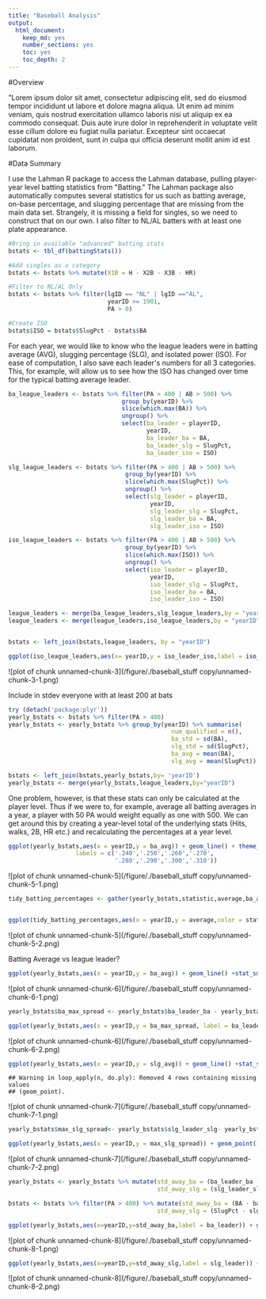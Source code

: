 ```yaml
---
title: "Baseball Analysis"
output:
  html_document:
    keep_md: yes
    number_sections: yes
    toc: yes
    toc_depth: 2
---
```



#Overview

"Lorem ipsum dolor sit amet, consectetur adipiscing elit, sed do eiusmod tempor incididunt ut labore et dolore magna aliqua. Ut enim ad minim veniam, quis nostrud exercitation ullamco laboris nisi ut aliquip ex ea commodo consequat. Duis aute irure dolor in reprehenderit in voluptate velit esse cillum dolore eu fugiat nulla pariatur. Excepteur sint occaecat cupidatat non proident, sunt in culpa qui officia deserunt mollit anim id est laborum.


#Data Summary

I use the Lahman R package to access the Lahman database, pulling player-year level batting statistics from "Batting." The Lahman package also automatically computes several statistics for us such as batting average, on-base percentage, and slugging percentage that are missing from the main data set. Strangely, it is missing a field for singles, so we need to construct that on our own. I also filter to NL/AL batters with at least one plate appearance.



```r
#Bring in available "advanced" batting stats
bstats <- tbl_df(battingStats())

#Add singles as a category
bstats <- bstats %>% mutate(X1B = H - X2B - X3B - HR)

#Filter to NL/AL Only
bstats <- bstats %>% filter(lgID == "NL" | lgID =="AL",
                            yearID >= 1901,
                            PA > 0)

#Create ISO
bstats$ISO = bstats$SlugPct - bstats$BA
```

For each year, we would like to know who the league leaders were in batting average (AVG), slugging percentage (SLG), and isolated power (ISO). For ease of computation, I also save each leader's numbers for all 3 categories. This, for example, will allow us to see how the ISO has changed over time for the typical batting average leader. 


```r
ba_league_leaders <- bstats %>% filter(PA > 400 | AB > 500) %>% 
                                group_by(yearID) %>% 
                                slice(which.max(BA)) %>% 
                                ungroup() %>% 
                                select(ba_leader = playerID,
                                       yearID,
                                       ba_leader_ba = BA,
                                       ba_leader_slg = SlugPct,
                                       ba_leader_iso = ISO)

slg_league_leaders <- bstats %>% filter(PA > 400 | AB > 500) %>% 
                                 group_by(yearID) %>% 
                                 slice(which.max(SlugPct)) %>% 
                                 ungroup() %>% 
                                 select(slg_leader = playerID,
                                        yearID,
                                        slg_leader_slg = SlugPct,
                                        slg_leader_ba = BA,
                                        slg_leader_iso = ISO)

iso_league_leaders <- bstats %>% filter(PA > 400 | AB > 500) %>% 
                                 group_by(yearID) %>% 
                                 slice(which.max(ISO)) %>% 
                                 ungroup() %>% 
                                 select(iso_leader = playerID,
                                        yearID,
                                        iso_leader_slg = SlugPct,
                                        iso_leader_ba = BA,
                                        iso_leader_iso = ISO)

league_leaders <- merge(ba_league_leaders,slg_league_leaders,by = "yearID")
league_leaders <- merge(league_leaders,iso_league_leaders,by = "yearID")


bstats <- left_join(bstats,league_leaders, by = "yearID")

ggplot(iso_league_leaders,aes(x= yearID,y = iso_leader_iso,label = iso_leader)) + geom_text()
```

![plot of chunk unnamed-chunk-3](/figure/./baseball_stuff copy/unnamed-chunk-3-1.png) 


Include in stdev everyone with at least 200 at bats


```r
try (detach('package:plyr'))
yearly_bstats <- bstats %>% filter(PA > 400)
yearly_bstats <- yearly_bstats %>% group_by(yearID) %>% summarise(
                                              num_qualified = n(),
                                              ba_std = sd(BA),
                                              slg_std = sd(SlugPct),
                                              ba_avg = mean(BA),
                                              slg_avg = mean(SlugPct))

bstats <- left_join(bstats,yearly_bstats,by= 'yearID')
yearly_bstats <- merge(yearly_bstats,league_leaders,by="yearID")
```

One problem, however, is that these stats can only be calculated at the player level. Thus if we were to, for example, average all batting averages in a year, a player with 50 PA would weight equally as one with 500. We can get around this by creating a year-level total of the underlying stats (Hits, walks, 2B, HR etc.) and recalculating the percentages at a year level.



```r
ggplot(yearly_bstats,aes(x = yearID,y = ba_avg)) + geom_line() + theme_wsj() + scale_y_continuous(breaks = c(.240,.250,.260,.270,.280,.290,.300,.310),
                   labels = c('.240','.250','.260','.270',
                              '.280','.290','.300','.310'))
```

![plot of chunk unnamed-chunk-5](/figure/./baseball_stuff copy/unnamed-chunk-5-1.png) 

```r
tidy_batting_percentages <- gather(yearly_bstats,statistic,average,ba_avg,slg_avg)


ggplot(tidy_batting_percentages,aes(x = yearID,y = average,color = statistic)) + geom_line() + theme_wsj() 
```

![plot of chunk unnamed-chunk-5](/figure/./baseball_stuff copy/unnamed-chunk-5-2.png) 


Batting Average vs league leader?


```r
ggplot(yearly_bstats,aes(x = yearID,y = ba_avg)) + geom_line() +stat_smooth(method = "lm") + theme_wsj() +ylim(.200,.450) +geom_point(data = yearly_bstats,aes(x=yearID,y=ba_leader_ba)) + theme_fivethirtyeight()
```

![plot of chunk unnamed-chunk-6](/figure/./baseball_stuff copy/unnamed-chunk-6-1.png) 

```r
yearly_bstats$ba_max_spread <- yearly_bstats$ba_leader_ba - yearly_bstats$ba_avg

ggplot(yearly_bstats,aes(x = yearID,y = ba_max_spread, label = ba_leader)) + geom_point() +stat_smooth() + theme_wsj() +ylim(0,.200)
```

![plot of chunk unnamed-chunk-6](/figure/./baseball_stuff copy/unnamed-chunk-6-2.png) 


```r
ggplot(yearly_bstats,aes(x = yearID,y = slg_avg)) + geom_line() +stat_smooth(method = "lm") + theme_wsj() +ylim(.300,.800) +geom_point(data = yearly_bstats,aes(x=yearID,y=slg_leader_slg))
```

```
## Warning in loop_apply(n, do.ply): Removed 4 rows containing missing values
## (geom_point).
```

![plot of chunk unnamed-chunk-7](/figure/./baseball_stuff copy/unnamed-chunk-7-1.png) 

```r
yearly_bstats$max_slg_spread<- yearly_bstats$slg_leader_slg- yearly_bstats$slg_avg

ggplot(yearly_bstats,aes(x = yearID,y = max_slg_spread)) + geom_point() +stat_smooth(method = "lm") + theme_fivethirtyeight() +ylim(0,.500)
```

![plot of chunk unnamed-chunk-7](/figure/./baseball_stuff copy/unnamed-chunk-7-2.png) 



```r
yearly_bstats <- yearly_bstats %>% mutate(std_away_ba = (ba_leader_ba - ba_avg)/ba_std,
                                          std_away_slg = (slg_leader_slg - slg_avg)/slg_std)

bstats <- bstats %>% filter(PA > 400) %>% mutate(std_away_ba = (BA - ba_avg)/ba_std,
                                          std_away_slg = (SlugPct - slg_avg)/slg_std)

ggplot(yearly_bstats,aes(x=yearID,y=std_away_ba,label = ba_leader)) + geom_text()
```

![plot of chunk unnamed-chunk-8](/figure/./baseball_stuff copy/unnamed-chunk-8-1.png) 

```r
ggplot(yearly_bstats,aes(x=yearID,y=std_away_slg,label = slg_leader)) + geom_text()
```

![plot of chunk unnamed-chunk-8](/figure/./baseball_stuff copy/unnamed-chunk-8-2.png) 
